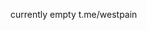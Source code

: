currently empty
t.me/westpain

<!---
incycledream/incycledream is a ✨ special ✨ repository because its `README.md` (this file) appears on your GitHub profile.
You can click the Preview link to take a look at your changes.
--->
